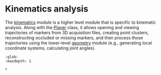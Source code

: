# Kinematics analysis

The [kinematics](../../api/kineticstoolkit.kinematics.rst) module is a higher level module that is specific to kinematic analysis. Along with the [Player](../../api/kineticstoolkit.Player.rst) class, it allows opening and viewing trajectories of markers from 3D acquisition files, creating point clusters, reconstructing occluded or missing markers, and then process those trajectories using the lower-level [geometry](../../api/kineticstoolkit.geometry.rst) module (e.g., generating local coordinate systems, calculating joint angles).

```{toctree}
:glob:
:maxdepth: 1

*
```
